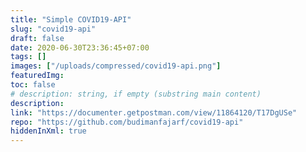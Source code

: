 ```yaml
---
title: "Simple COVID19-API"
slug: "covid19-api"
draft: false
date: 2020-06-30T23:36:45+07:00
tags: []
images: ["/uploads/compressed/covid19-api.png"]
featuredImg:
toc: false
# description: string, if empty (substring main content)
description:
link: "https://documenter.getpostman.com/view/11864120/T17DgUSe"
repo: "https://github.com/budimanfajarf/covid19-api"
hiddenInXml: true
---
```


